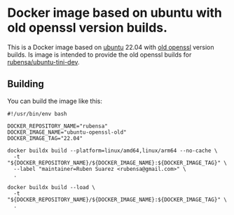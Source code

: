 # Docker image based on ubuntu with old openssl version builds.

This is a Docker image based on [ubuntu](https://hub.docker.com/_/ubuntu/) 22.04 with [old openssl](https://www.openssl.org/source/old/) version builds.  Is image is intended to provide the old openssl builds for [rubensa/ubuntu-tini-dev](https://github.com/rubensa/docker-ubuntu-tini-dev).

## Building

You can build the image like this:

```
#!/usr/bin/env bash

DOCKER_REPOSITORY_NAME="rubensa"
DOCKER_IMAGE_NAME="ubuntu-openssl-old"
DOCKER_IMAGE_TAG="22.04"

docker buildx build --platform=linux/amd64,linux/arm64 --no-cache \
  -t "${DOCKER_REPOSITORY_NAME}/${DOCKER_IMAGE_NAME}:${DOCKER_IMAGE_TAG}" \
  --label "maintainer=Ruben Suarez <rubensa@gmail.com>" \
  .

docker buildx build --load \
  -t "${DOCKER_REPOSITORY_NAME}/${DOCKER_IMAGE_NAME}:${DOCKER_IMAGE_TAG}" \
  .
```
